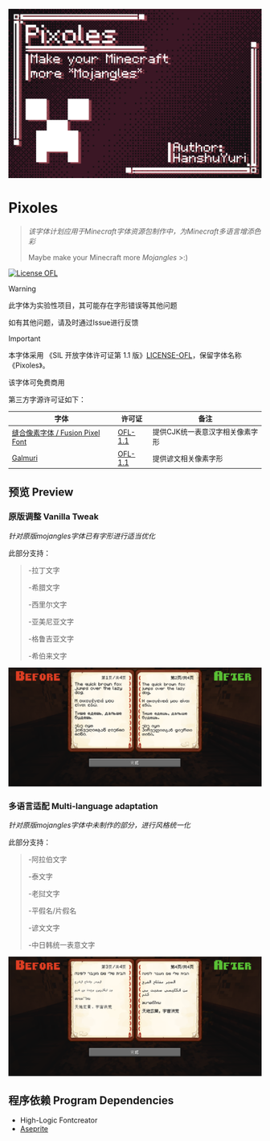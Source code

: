 ![banner](Document/PixolesTitle.png)

# Pixoles

> *该字体计划应用于Minecraft字体资源包制作中，为Minecraft多语言增添色彩*
> 
> Maybe make your Minecraft more *Mojangles* >:)

[![License OFL](https://img.shields.io/badge/license-OFL--1.1-orange)](https://openfontlicense.org)

> [!WARNING]
> 
> 此字体为实验性项目，其可能存在字形错误等其他问题
> 
> 如有其他问题，请及时通过Issue进行反馈



> [!IMPORTANT]
>
> 本字体采用 《SIL 开放字体许可证第 1.1 版》[LICENSE-OFL](https://openfontlicense.org)，保留字体名称《Pixoles》。
>
> 该字体可免费商用
> 
> 第三方字源许可证如下：
> 
> | 字体 | 许可证 | 备注 |
> |---|---|---|
> | [缝合像素字体 / Fusion Pixel Font](https://github.com/TakWolf/fusion-pixel-font) | [OFL-1.1](https://github.com/TakWolf/fusion-pixel-font/blob/master/README.md) | 提供CJK统一表意汉字相关像素字形
> | [Galmuri](https://github.com/quiple/galmuri) | [OFL-1.1](https://github.com/quiple/galmuri/blob/main/ofl.md) | 提供谚文相关像素字形 |

## 预览 Preview

### 原版调整 Vanilla Tweak

*针对原版mojangles字体已有字形进行适当优化*

此部分支持：
> -拉丁文字
> 
> -希腊文字
> 
> -西里尔文字
> 
> -亚美尼亚文字
> 
> -格鲁吉亚文字
> 
> -希伯来文字

![preview-1](Document/1.png)

### 多语言适配 Multi-language adaptation

*针对原版mojangles字体中未制作的部分，进行风格统一化*

此部分支持：
> -阿拉伯文字
> 
> -泰文字
> 
> -老挝文字
> 
> -平假名/片假名
> 
> -谚文文字
> 
> -中日韩统一表意文字


![preview-2](Document/2.png)

## 程序依赖 Program Dependencies
- High-Logic Fontcreator
- [Aseprite](https://github.com/aseprite/aseprite)
